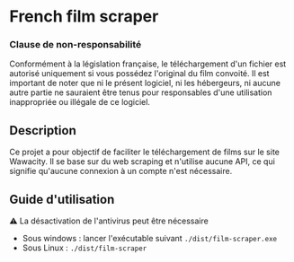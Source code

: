 # French film scraper

### Clause de non-responsabilité
Conformément à la législation française, le téléchargement d'un fichier est autorisé uniquement si vous possédez l'original du film convoité. Il est important de noter que ni le présent logiciel, ni les hébergeurs, ni aucune autre partie ne sauraient être tenus pour responsables d'une utilisation inappropriée ou illégale de ce logiciel.

## Description
Ce projet a pour objectif de faciliter le téléchargement de films sur le site Wawacity. Il se base sur du web scraping et n'utilise aucune API, ce qui signifie qu'aucune connexion à un compte n'est nécessaire.

## Guide d'utilisation

⚠ La désactivation de l'antivirus peut être nécessaire

* Sous windows : lancer l'exécutable suivant `./dist/film-scraper.exe`
* Sous Linux : `./dist/film-scraper`